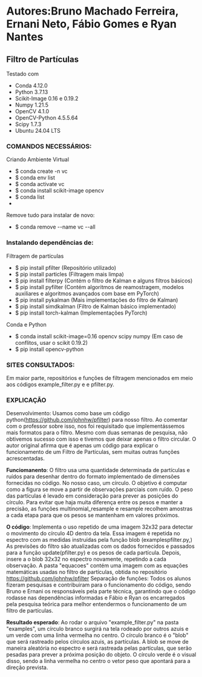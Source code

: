 # Autores:Bruno Machado Ferreira, Ernani Neto, Fábio Gomes e Ryan Nantes
## Filtro de Partículas

Testado com
- Conda 4.12.0
- Python 3.7.13
- Scikit-Image 0.16 e 0.19.2
- Numpy 1.21.5
- OpenCV 4.1.0
- OpenCV-Python 4.5.5.64
- Scipy 1.7.3
- Ubuntu 24.04 LTS

### COMANDOS NECESSÁRIOS:
Criando Ambiente Virtual
- $ conda create -n vc
- $ conda env list
- $ conda activate vc
- $ conda install scikit-image opencv
- $ conda list
- 
Remove tudo para instalar de novo:
- $ conda remove --name vc --all

### Instalando dependências de:
Filtragem de partículas
- $ pip install pfilter      (Repositório utilizado)
- $ pip install particles    (Filtragem mais limpa)
- $ pip install filterpy     (Contém o filtro de Kalman e alguns filtros básicos)
- $ pip install pyfilter     (Contém algoritmos de reamostragem, modelos auxiliares e algoritmos avançados com base em PyTorch)
- $ pip install pykalman     (Mais implementações do filtro de Kalman)
- $ pip install simdkalman   (Filtro de Kalman básico implementado)	
- $ pip install torch-kalman (Implementações PyTorch)

Conda e Python
- $ conda install scikit-image=0.16 opencv scipy numpy   (Em caso de conflitos, usar o scikit 0.19.2)
- $ pip install opencv-python

### SITES CONSULTADOS:
Em maior parte, repositórios e funções de filtragem mencionados em meio aos códigos example_filter.py e e pfilter.py.

### EXPLICAÇÃO
Desenvolvimento: Usamos como base um código python(https://github.com/johnhw/pfilter) para nosso filtro. Ao comentar com o professor sobre isso, nos foi requisitado que implementássemos mais formatos para o filtro. Mesmo com duas semanas de pesquisa, não obtivemos sucesso com isso e tivemos que deixar apenas o filtro circular. O autor original afirma que é apenas um código para explicar o funcionamento de um Filtro de Partículas, sem muitas outras funções acrescentadas.

**Funciomanento**: 
O filtro usa uma quantidade determinada de partículas e ruídos para desenhar dentro do formato implementado de dimensões fornecidas no código. No nosso caso, um círculo. O objetivo é computar como a figura se move a partir de observações parciais com ruído. O peso das partículas é levado em consideração para prever as posições do círculo.
Para evitar que haja muita diferença entre os pesos e manter a precisão, as funções multinomial_resample e resample recolhem amostras a cada etapa para que os pesos se mantenham em valores próximos.

**O código**:
Implementa o uso repetido de uma imagem 32x32 para detectar o movimento do círculo 4D dentro da tela. Essa imagem é repetida no espectro com as medidas instruídas pela função blob (examplespfilter.py,)
As previsões do filtro são atualizadas com os dados fornecidos e passados para a função update(pfilter.py) e os pesos de cada partícula. Depois, insere a o blob 32x32 no espectro novamente, repetindo a cada observação.
A pasta "equacoes" contém uma imagem com as equações matemáticas usadas no filtro de partículas, obtida no repositório https://github.com/johnhw/pfilter
Separação de funções: Todos os alunos fizeram pesquisas e contribuiram para o funcionamento do código, sendo Bruno e Ernani os responsáveis pela parte técnica, garantindo que o código rodasse nas dependências informadas e Fábio e Ryan os encarregados pela pesquisa teórica para melhor entendermos o funcionamento de um filtro de partículas.

**Resultado esperado**:
Ao rodar o arquivo "example_filter.py" na pasta "examples", um círculo branco surgirá na tela rodeado por outros azuis e um verde com uma linha vermelha no centro.
O círculo branco é o "blob" que será rastreado pelos círculos azuis, as partículas.
A blob se move de maneira aleatória no espectro e será rastreada pelas partículas, que serão pesadas para prever a próxima posição do objeto. O círculo verde é o visual disso, sendo a linha vermelha no centro o vetor peso que apontará para a direção prevista. 
